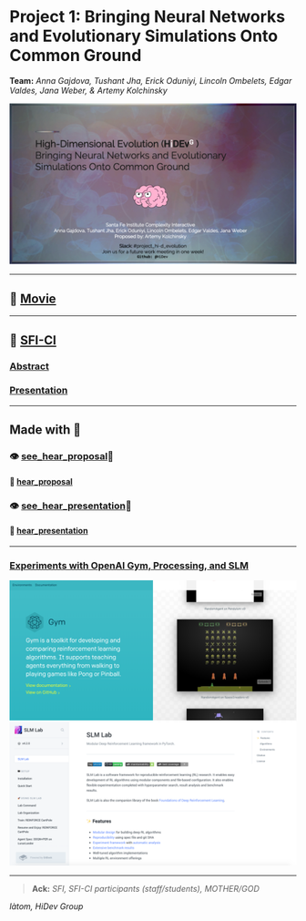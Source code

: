 # Project 1: Bringing Neural Networks and Evolutionary Simulations Onto Common Ground
**Team:** _Anna Gajdova, Tushant Jha, Erick Oduniyi, Lincoln Ombelets, Edgar Valdes, Jana Weber, & Artemy Kolchinsky_

![cover](title.png)

---
## 🍿 [Movie](https://www.youtube.com/watch?v=RH_Wl3mXRTc&ab_channel=ErickOduniyi)

---
## 🔭 [SFI-CI](https://www.santafe.edu/engage/learn/courses/complexity-interactive)
### [Abstract](https://storage.googleapis.com/root-proposal-1246/HiD/hi-d_abstract.pdf)
### [Presentation](https://storage.googleapis.com/root-proposal-1246/HiD/hi-d-ev-presentation_final.pdf)

---
## Made with 🤟
### 👁️ [see_hear_proposal](https://www.youtube.com/watch?v=_7WwdfxD6RQ&ab_channel=ErickOduniyi)🦻
#### 🦻 [hear_proposal](https://storage.googleapis.com/root-proposal-1246/HiD/spoken_proposal.mp3) 
### 👁️ [see_hear_presentation](https://www.youtube.com/watch?v=RH_Wl3mXRTc&ab_channel=ErickOduniyi)🦻
#### 🦻 [hear_presentation](https://storage.googleapis.com/root-proposal-1246/HiD/spoken_presentation.mp3) 

---
### [Experiments with OpenAI Gym, Processing, and SLM](https://github.com/Hi-Di-Gr/Hi_D_Ev)
![OpenAIGYM](openai_gym.png)
![SLM](SLM.png)

---
> **Ack:** _SFI, SFI-CI participants (staff/students), MOTHER/GOD_

_làtom,_ 
_HiDev Group_
